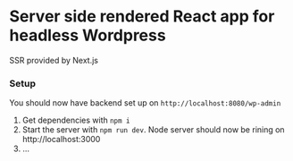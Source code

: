 # Server side rendered React app for headless Wordpress

SSR provided by Next.js

### Setup
You should now have backend set up on `http://localhost:8080/wp-admin` 

1. Get dependencies with `npm i` 
2. Start the server with `npm run dev`. Node server should now be rining on http://localhost:3000
3. ...